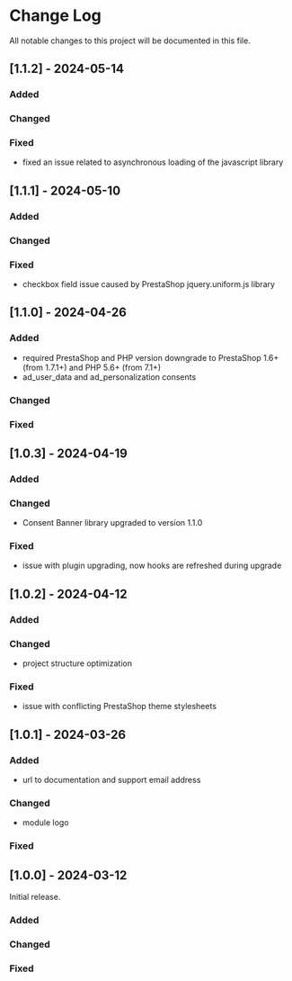 # Change Log
All notable changes to this project will be documented in this file.

## [1.1.2] - 2024-05-14

### Added

### Changed

### Fixed
* fixed an issue related to asynchronous loading of the javascript library

## [1.1.1] - 2024-05-10

### Added

### Changed

### Fixed
* checkbox field issue caused by PrestaShop jquery.uniform.js library

## [1.1.0] - 2024-04-26

### Added
* required PrestaShop and PHP version downgrade to PrestaShop 1.6+ (from 1.7.1+) and PHP 5.6+ (from 7.1+)
* ad_user_data and ad_personalization consents

### Changed

### Fixed

## [1.0.3] - 2024-04-19

### Added

### Changed
* Consent Banner library upgraded to version 1.1.0

### Fixed
* issue with plugin upgrading, now hooks are refreshed during upgrade

## [1.0.2] - 2024-04-12

### Added

### Changed
* project structure optimization

### Fixed
* issue with conflicting PrestaShop theme stylesheets

## [1.0.1] - 2024-03-26

### Added
* url to documentation and support email address

### Changed
* module logo

### Fixed

## [1.0.0] - 2024-03-12

Initial release.

### Added

### Changed

### Fixed
